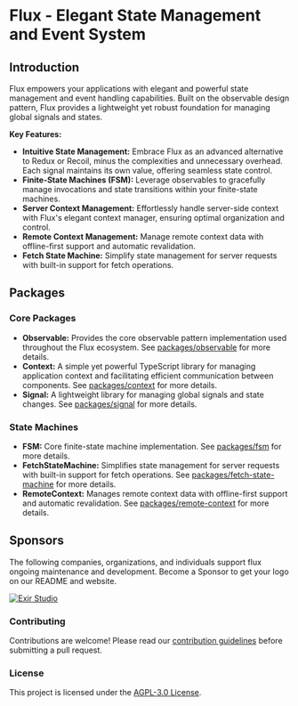 # Flux - Elegant State Management and Event System

## Introduction

Flux empowers your applications with elegant and powerful state management and event handling capabilities. Built on the observable design pattern, Flux provides a lightweight yet robust foundation for managing global signals and states.

**Key Features:**

- **Intuitive State Management:** Embrace Flux as an advanced alternative to Redux or Recoil, minus the complexities and unnecessary overhead. Each signal maintains its own value, offering seamless state control.
- **Finite-State Machines (FSM):** Leverage observables to gracefully manage invocations and state transitions within your finite-state machines.
- **Server Context Management:** Effortlessly handle server-side context with Flux's elegant context manager, ensuring optimal organization and control.
- **Remote Context Management:** Manage remote context data with offline-first support and automatic revalidation.
- **Fetch State Machine:** Simplify state management for server requests with built-in support for fetch operations.

## Packages

### Core Packages

- **Observable:** Provides the core observable pattern implementation used throughout the Flux ecosystem. See [packages/observable](packages/observable) for more details.
- **Context:** A simple yet powerful TypeScript library for managing application context and facilitating efficient communication between components. See [packages/context](packages/context) for more details.
- **Signal:** A lightweight library for managing global signals and state changes. See [packages/signal](packages/signal) for more details.

### State Machines

- **FSM:** Core finite-state machine implementation. See [packages/fsm](packages/fsm) for more details.
- **FetchStateMachine:** Simplifies state management for server requests with built-in support for fetch operations. See [packages/fetch-state-machine](packages/fetch-state-machine) for more details.
- **RemoteContext:** Manages remote context data with offline-first support and automatic revalidation. See [packages/remote-context](packages/remote-context) for more details.

## Sponsors

The following companies, organizations, and individuals support flux ongoing maintenance and development. Become a Sponsor to get your logo on our README and website.

[![Exir Studio](https://avatars.githubusercontent.com/u/181194967?s=200&v=4)](https://exirstudio.com)

### Contributing

Contributions are welcome! Please read our [contribution guidelines](https://github.com/Alwatr/.github/blob/next/CONTRIBUTING.md) before submitting a pull request.

### License

This project is licensed under the [AGPL-3.0 License](LICENSE).
